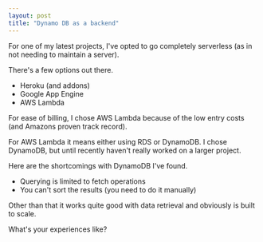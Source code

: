 ```yaml
---
layout: post
title: "Dynamo DB as a backend"
---
```


For one of my latest projects, I've opted to go completely serverless (as in not needing to maintain a server).

There's a few options out there.

* Heroku (and addons)
* Google App Engine
* AWS Lambda

For ease of billing, I chose AWS Lambda because of the low entry costs (and Amazons proven track record).

For AWS Lambda it means either using RDS or DynamoDB. I chose DynamoDB, but until recently haven't really worked on a larger project.

Here are the shortcomings with DynamoDB I've found.

* Querying is limited to fetch operations
* You can't sort the results (you need to do it manually)

Other than that it works quite good with data retrieval and obviously is built to scale.

What's your experiences like?
